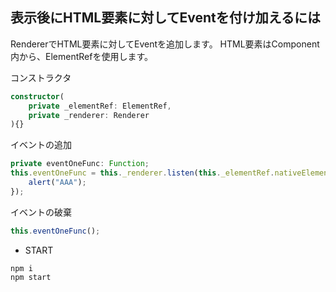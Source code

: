 ## 表示後にHTML要素に対してEventを付け加えるには

RendererでHTML要素に対してEventを追加します。
HTML要素はComponent内から、ElementRefを使用します。

コンストラクタ
``` typescript
constructor(
    private _elementRef: ElementRef,
    private _renderer: Renderer
){}
```

イベントの追加
``` typescript
private eventOneFunc: Function;
this.eventOneFunc = this._renderer.listen(this._elementRef.nativeElement.querySelector(TARGET_HTML_ELEMENT), "click", (event) => {
    alert("AAA");
});
```

イベントの破棄
``` typescript
this.eventOneFunc();
```

* START
```
npm i
npm start
```